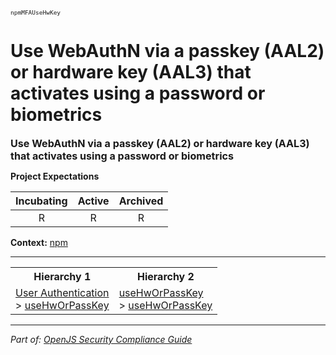 <span style="font-size:0.8em;"><code>npmMFAUseHwKey</code></span>  
# Use WebAuthN via a passkey (AAL2) or hardware key (AAL3) that activates using a password or biometrics


<span style="font-size:1.15em;"><b>Use WebAuthN via a passkey (AAL2) or hardware key (AAL3) that activates using a password or biometrics</b></span>

**Project Expectations**

<div align="center">

| Incubating | Active | Archived |
|:-----------:|:--------:|:----------:|
| R | R | R |

</div>




**Context:** [npm](../context-npm.md)



---

<table>
<tr>
  <th align="center">Hierarchy 1</th>
  <th align="center">Hierarchy 2</th>
</tr>
<tr>
  <td>
    <a href="../User Authentication">User Authentication</a><br> > 
    <a href="../useHwOrPassKey">useHwOrPassKey</a>
  </td>
  <td>
    <a href="../useHwOrPassKey">useHwOrPassKey</a><br> >
    <a href="../useHwOrPassKey">useHwOrPassKey</a>
  </td>
</tr>
</table>

---

*Part of: [OpenJS Security Compliance Guide](../README.md)* 